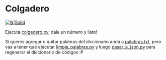 # Colgadero


[![N|Solid](https://img.shields.io/badge/Python-3776AB?style=for-the-badge&logo=python&logoColor=white)](https://www.python.org/)

Ejecuta [colgadero.py][PlGh], dale un número y listo!

Si queres agregar o quitar palabras del diccionario andá a [palabras.txt][PlDb], pero vas a tener que ejecutar [limpia_palabras.py][LpPY] y luego [pasar_a_json.py][JSON] para regenerar el diccionario de códigos :P


   [PlDb]: <https://github.com/JoaquinGimenez-112733/colgadero/blob/main/palabras.txt>
   [PlGh]: <https://github.com/JoaquinGimenez-112733/colgadero/blob/main/colgadero.py>
   [LpPY]: <https://github.com/JoaquinGimenez-112733/colgadero/blob/main/limpia_palabras.py>
   [JSON]: <https://github.com/JoaquinGimenez-112733/colgadero/blob/main/pasar_a_json.py>